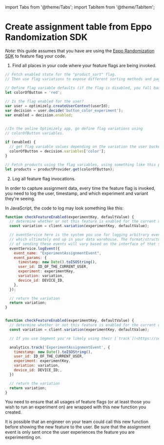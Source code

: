 import Tabs from '@theme/Tabs';
import TabItem from '@theme/TabItem';

# Create assignment table from Eppo Randomization SDK

_Note:_ this guide assumes that you have are using the [Eppo Randomization SDK](../../feature-flagging/randomization-sdk) to feature flag your code.

1. Find all places in your code where your feature flags are being invoked.


<Tabs>
<TabItem value="js" label="JavaScript">

```js
// Fetch enabled state for the "product_sort" flag.
// Then use flag variations to expose different sorting methods and pagination. 

// Define flag variable defaults (if the flag is disabled, you fall back to these values)
let colorOfButton = 'red';
 
// Is the flag enabled for the user?
var user = optimizely.createUserContext(userId);
var decision = user.decide('button_color_experiment');
var enabled = decision.enabled;

                                                        
//In the online Optimizely app, go define flag variations using
// colorOfButton variables. 
  
if (enabled) {
  // get flag variable values depending on the variation the user bucketed into
  colorOfButton = decision.variables['color'];
}

// Fetch products using the flag variables, using something like this pseudocode:
let products = productProvider.get(colorOfButton);
```

</TabItem>
</Tabs>

2. Log all feature flag invocations.

In order to capture assignment data, every time the feature flag is invoked, you need to log the user, timestamp, and which experiment and variant they're seeing.

In JavaScript, the code to log may look something like this:

<Tabs>
<TabItem value='js' label='Javascript'>

```js
function checkFeatureEnabled(experimentKey, defaultValue) {
  // determine whether or not this feature is enabled for the current user
  const variation = client.variation(experimentKey, defaultValue);

  // eventService here is the system you use for logging arbitrary events
  // which ultimately end up in your data warehouse. The format/structure
  // of sending these events will vary based on the interface of that system.
  eventService.logEvent({
    event_name: "ExperimentAssignmentEvent",
    event_params: {
      timestamp: new Date().toISOString(),
      user_id: ID_OF_THE_CURRENT_USER,
      experiment: experimentKey,
      variation: variation,
      device_id: DEVICE_ID,
    },
  });

  // return the variation
  return variation;
}
```

</TabItem>

<TabItem value='segment' label='Segment'>

```js

function checkFeatureEnabled(experimentKey, defaultValue) {
  // determine whether or not this feature is enabled for the current user
  const variation = client.variation(experimentKey, defaultValue);

  // If you use Segment you're likely using their [`track`](<https://segment.com/docs/ connections/spec/track/) function to track this event.

  analytics.track('ExperimentAssignmentEvent', {
    timestamp: new Date().toISOString(),
    user_id: ID_OF_THE_CURRENT_USER,
    experiment: experimentKey,
    variation: variation,
    device_id: DEVICE_ID;,
  })

  // return the variation
  return variation;
}
```

</TabItem>

</Tabs>

You need to ensure that all usages of feature flags (or at least those you wish to run an experiment on) are wrapped with this new function you created.

It is possible that an engineer on your team could call this new function before showing the new feature to the user. Be sure that the assignment event is only sent once the user experiences the feature you are experimenting on.

